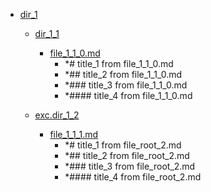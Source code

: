 - <a href = "E:\Node_projects\Node_Way\Jobs\CataloguerFs\CreateCatalog\AFP5_0.1_ctlg_1_to_2.v.0.1.8\Examples\cleare\DIR_root_before_test\dir_1\cat.dir_1\dir.dir_1.md">dir_1</a>
    - <a href = "E:\Node_projects\Node_Way\Jobs\CataloguerFs\CreateCatalog\AFP5_0.1_ctlg_1_to_2.v.0.1.8\Examples\cleare\DIR_root_before_test\dir_1\dir_1_1\cat.dir_1_1\dir.dir_1_1.md">dir_1_1</a>
        - <a href = "E:\Node_projects\Node_Way\Jobs\CataloguerFs\CreateCatalog\AFP5_0.1_ctlg_1_to_2.v.0.1.8\Examples\cleare\DIR_root_before_test\dir_1\dir_1_1\file_1_1_0.md">file_1_1_0.md</a>
            - *# title_1 from file_1_1_0.md
            - *## title_2 from file_1_1_0.md
            - *### title_3 from file_1_1_0.md
            - *#### title_4 from file_1_1_0.md
    
    - <a href = "E:\Node_projects\Node_Way\Jobs\CataloguerFs\CreateCatalog\AFP5_0.1_ctlg_1_to_2.v.0.1.8\Examples\cleare\DIR_root_before_test\dir_1\exc.dir_1_2\cat.exc.dir_1_2\dir.exc.dir_1_2.md">exc.dir_1_2</a>
        - <a href = "E:\Node_projects\Node_Way\Jobs\CataloguerFs\CreateCatalog\AFP5_0.1_ctlg_1_to_2.v.0.1.8\Examples\cleare\DIR_root_before_test\dir_1\exc.dir_1_2\file_1_1_1.md">file_1_1_1.md</a>
            - *# title_1 from file_root_2.md
            - *## title_2 from file_root_2.md
            - *### title_3 from file_root_2.md
            - *#### title_4 from file_root_2.md
    

